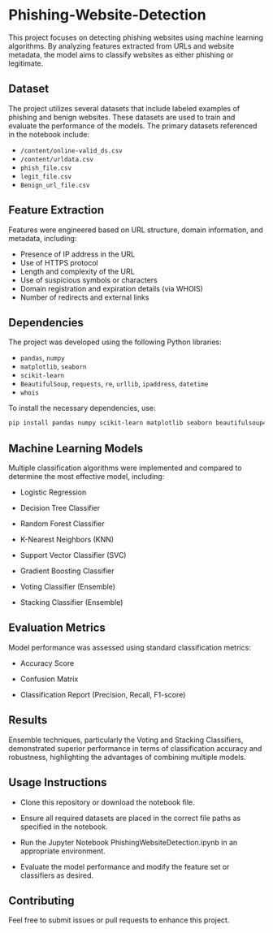 # Phishing-Website-Detection
This project focuses on detecting phishing websites using machine learning algorithms. By analyzing features extracted from URLs and website metadata, the model aims to classify websites as either phishing or legitimate.

## Dataset

The project utilizes several datasets that include labeled examples of phishing and benign websites. These datasets are used to train and evaluate the performance of the models. The primary datasets referenced in the notebook include:

- `/content/online-valid_ds.csv`
- `/content/urldata.csv`
- `phish_file.csv`
- `legit_file.csv`
- `Benign_url_file.csv`

## Feature Extraction

Features were engineered based on URL structure, domain information, and metadata, including:

- Presence of IP address in the URL
- Use of HTTPS protocol
- Length and complexity of the URL
- Use of suspicious symbols or characters
- Domain registration and expiration details (via WHOIS)
- Number of redirects and external links

## Dependencies

The project was developed using the following Python libraries:

- `pandas`, `numpy`
- `matplotlib`, `seaborn`
- `scikit-learn`
- `BeautifulSoup`, `requests`, `re`, `urllib`, `ipaddress`, `datetime`
- `whois`

To install the necessary dependencies, use:

```bash
pip install pandas numpy scikit-learn matplotlib seaborn beautifulsoup4 python-whois
```


## Machine Learning Models
Multiple classification algorithms were implemented and compared to determine the most effective model, including:

- Logistic Regression

- Decision Tree Classifier

- Random Forest Classifier

- K-Nearest Neighbors (KNN)

- Support Vector Classifier (SVC)

- Gradient Boosting Classifier

- Voting Classifier (Ensemble)

- Stacking Classifier (Ensemble)


## Evaluation Metrics
Model performance was assessed using standard classification metrics:

- Accuracy Score

- Confusion Matrix

- Classification Report (Precision, Recall, F1-score)


## Results
Ensemble techniques, particularly the Voting and Stacking Classifiers, demonstrated superior performance in terms of classification accuracy and robustness, highlighting the advantages of combining multiple models.


## Usage Instructions
- Clone this repository or download the notebook file.

- Ensure all required datasets are placed in the correct file paths as specified in the notebook.

- Run the Jupyter Notebook PhishingWebsiteDetection.ipynb in an appropriate environment.

- Evaluate the model performance and modify the feature set or classifiers as desired.


## Contributing
Feel free to submit issues or pull requests to enhance this project.
